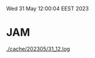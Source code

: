 Wed 31 May 12:00:04 EEST 2023
# JAM
<a href='./cache/202305/31_12.log'>./cache/202305/31_12.log</a>
